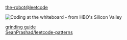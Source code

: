 [the-robot@leetcode](https://leetcode.com/the-robot/)

![Coding at the whiteboard - from HBO's Silicon Valley](https://d3j2pkmjtin6ou.cloudfront.net/coding-at-the-whiteboard-silicon-valley.png)

[grinding guide](https://www.reddit.com/r/cscareerquestions/comments/6luszf/a_leetcode_grinding_guide/)  
[SeanPrashad/leetcode-patterns](https://github.com/SeanPrashad/leetcode-patterns)

